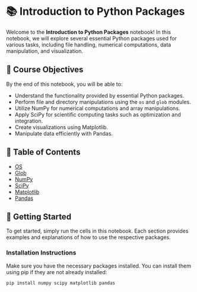 # 📚 Introduction to Python Packages

Welcome to the **Introduction to Python Packages** notebook! In this notebook, we will explore several essential Python packages used for various tasks, including file handling, numerical computations, data manipulation, and visualization.

## 🌟 Course Objectives

By the end of this notebook, you will be able to:
- Understand the functionality provided by essential Python packages.
- Perform file and directory manipulations using the `os` and `glob` modules.
- Utilize NumPy for numerical computations and array manipulations.
- Apply SciPy for scientific computing tasks such as optimization and integration.
- Create visualizations using Matplotlib.
- Manipulate data efficiently with Pandas.

## 📅 Table of Contents

- [OS](#os)
- [Glob](#glob)
- [NumPy](#numpy)
- [SciPy](#scipy)
- [Matplotlib](#matplotlib)
- [Pandas](#pandas)

## 🚀 Getting Started

To get started, simply run the cells in this notebook. Each section provides examples and explanations of how to use the respective packages.

### Installation Instructions

Make sure you have the necessary packages installed. You can install them using pip if they are not already installed:

```bash
pip install numpy scipy matplotlib pandas

